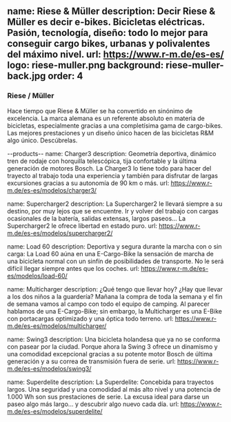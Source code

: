name: Riese & Müller
description: Decir Riese & Müller es decir e-bikes. Bicicletas eléctricas. Pasión, tecnología, diseño: todo lo mejor para conseguir cargo bikes, urbanas y polivalentes del máximo nivel. 
url: https://www.r-m.de/es-es/
logo: riese-muller.png
background: riese-muller-back.jpg
order: 4
----
### Riese / Müller

Hace tiempo que Riese & Müller se ha convertido en sinónimo de excelencia. La marca alemana es un referente absoluto en materia de bicicletas, especialmente gracias a una completísima gama de cargo-bikes. Las mejores prestaciones y un diseño único hacen de las bicicletas R&M algo único. Descúbrelas.  

--products--
name: Charger3
description: Geometría deportiva, dinámico tren de rodaje con horquilla telescópica, tija confortable y la última generación de motores Bosch. La Charger3 lo tiene todo para hacer del trayecto al trabajo toda una experiencia y también para disfrutar de largas excursiones gracias a su autonomía de 90 km o más.
url: https://www.r-m.de/es-es/modelos/charger3/

name: Supercharger2
description: La Supercharger2 le llevará siempre a su destino, por muy lejos que se encuentre. Ir y volver del trabajo con cargas ocasionales de la batería, salidas extensas, largos paseos... La Supercharger2 le ofrece libertad en estado puro.
url: https://www.r-m.de/es-es/modelos/supercharger2/

name: Load 60
description: Deportiva y segura durante la marcha con o sin carga: La Load 60 aúna en una E-Cargo-Bike la sensación de marcha de una bicicleta normal con un sinfín de posibilidades de transporte. No le será difícil llegar siempre antes que los coches. 
url: https://www.r-m.de/es-es/modelos/load-60/

name: Multicharger
description: ¿Qué tengo que llevar hoy? ¿Hay que llevar a los dos niños a la guardería? Mañana la compra de toda la semana y el fin de semana vamos al campo con todo el equipo de camping. Al parecer hablamos de una E-Cargo-Bike; sin embargo, la Multicharger es una E-Bike con portacargas optimizado y una óptica todo terreno.
url: https://www.r-m.de/es-es/modelos/multicharger/

name: Swing3
description: Una bicicleta holandesa que ya no se conforma con pasear por la ciudad. Porque ahora la Swing 3 ofrece un dinamismo y una comodidad excepcional gracias a su potente motor Bosch de última generación y a su correa de transmisión fuera de serie.
url: https://www.r-m.de/es-es/modelos/swing3/

name: Superdelite
description: La Superdelite: Concebida para trayectos largos. Una seguridad y una comodidad al más alto nivel y una potencia de 1.000 Wh son sus prestaciones de serie. La excusa ideal para darse un paseo algo más largo... y descubrir algo nuevo cada día.
url: https://www.r-m.de/es-es/modelos/superdelite/


